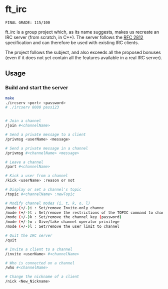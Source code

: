 # ft_irc

```
FINAL GRADE: 115/100
```

ft_irc is a group project which, as its name suggests, makes us recreate an IRC server (from scratch, in C++). The server follows the [RFC 2812](https://www.rfc-editor.org/rfc/rfc2812) specification and can therefore be used with existing IRC clients.

The project follows the subject, and also exceeds all the proposed bonuses (even if it does not yet contain all the features available in a real IRC server).

## Usage

### Build and start the server

```bash
make
./ircserv <port> <password>
# ./ircserv 8080 pass123
```

```bash

# Join a channel
/join #<channelName>

# Send a private message to a client
/privmsg <userName> <message>

# Send a private message in a channel
/privmsg #<channelName> <message>

# Leave a channel
/part #<channelName>

# Kick a user from a channel 
/kick <userName> :reason or not

# Display or set a channel's topic 
/topic #<channelName> :newTopic

# Modify channel modes (i, t, k, o, l) 
/mode (+/-)i : Set/remove Invite-only channe
/mode (+/-)t : Set/remove the restrictions of the TOPIC command to channel operators
/mode (+/-)k : Set/remove the channel key (password)
/mode (+/-)o : Give/take channel operator privilege
/mode (+/-)l : Set/remove the user limit to channel

# Quit the IRC server 
/quit

# Invite a client to a channel
/invite <userName> #<channelName>

# Who is connected on a channel
/who #<channelName>

# Change the nickname of a client
/nick <New_Nickname>
